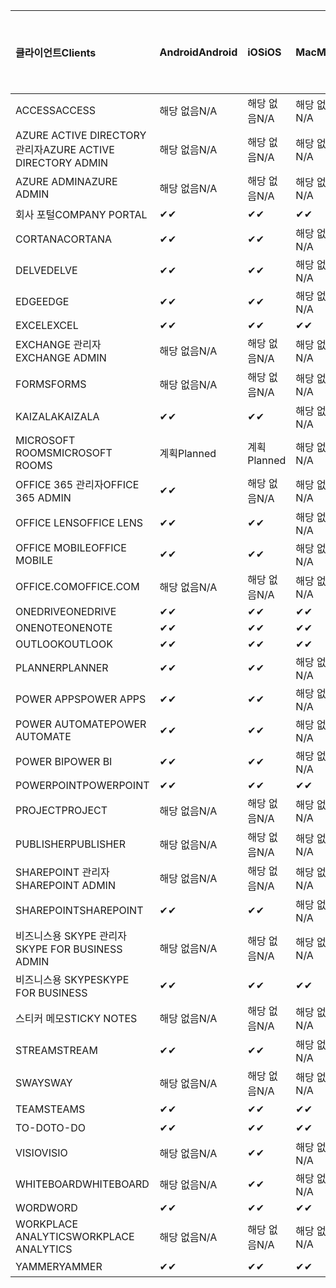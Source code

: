 <!-- This file is generated automatically. Changes made to this file will be overwritten.-->
|<span data-ttu-id="a4fe4-101">클라이언트</span><span class="sxs-lookup"><span data-stu-id="a4fe4-101">Clients</span></span>|<span data-ttu-id="a4fe4-102">Android</span><span class="sxs-lookup"><span data-stu-id="a4fe4-102">Android</span></span>|<span data-ttu-id="a4fe4-103">iOS</span><span class="sxs-lookup"><span data-stu-id="a4fe4-103">iOS</span></span>|<span data-ttu-id="a4fe4-104">Mac</span><span class="sxs-lookup"><span data-stu-id="a4fe4-104">Mac</span></span>|<span data-ttu-id="a4fe4-105">Windows 10</span><span class="sxs-lookup"><span data-stu-id="a4fe4-105">Windows 10</span></span><br><span data-ttu-id="a4fe4-106">데스크톱</span><span class="sxs-lookup"><span data-stu-id="a4fe4-106">Desktop</span></span>|<span data-ttu-id="a4fe4-107">Windows 10</span><span class="sxs-lookup"><span data-stu-id="a4fe4-107">Windows 10</span></span><br><span data-ttu-id="a4fe4-108">최신 앱</span><span class="sxs-lookup"><span data-stu-id="a4fe4-108">Modern Apps</span></span>|
|:-|:-|:-|:-|:-|:-|
|<span data-ttu-id="a4fe4-109">ACCESS</span><span class="sxs-lookup"><span data-stu-id="a4fe4-109">ACCESS</span></span>|<span data-ttu-id="a4fe4-110">해당 없음</span><span class="sxs-lookup"><span data-stu-id="a4fe4-110">N/A</span></span>|<span data-ttu-id="a4fe4-111">해당 없음</span><span class="sxs-lookup"><span data-stu-id="a4fe4-111">N/A</span></span>|<span data-ttu-id="a4fe4-112">해당 없음</span><span class="sxs-lookup"><span data-stu-id="a4fe4-112">N/A</span></span>|<span data-ttu-id="a4fe4-113">✔</span><span class="sxs-lookup"><span data-stu-id="a4fe4-113">✔</span></span>|<span data-ttu-id="a4fe4-114">해당 없음</span><span class="sxs-lookup"><span data-stu-id="a4fe4-114">N/A</span></span>|
|<span data-ttu-id="a4fe4-115">AZURE ACTIVE DIRECTORY 관리자</span><span class="sxs-lookup"><span data-stu-id="a4fe4-115">AZURE ACTIVE DIRECTORY ADMIN</span></span>|<span data-ttu-id="a4fe4-116">해당 없음</span><span class="sxs-lookup"><span data-stu-id="a4fe4-116">N/A</span></span>|<span data-ttu-id="a4fe4-117">해당 없음</span><span class="sxs-lookup"><span data-stu-id="a4fe4-117">N/A</span></span>|<span data-ttu-id="a4fe4-118">해당 없음</span><span class="sxs-lookup"><span data-stu-id="a4fe4-118">N/A</span></span>|<span data-ttu-id="a4fe4-119">✔</span><span class="sxs-lookup"><span data-stu-id="a4fe4-119">✔</span></span>|<span data-ttu-id="a4fe4-120">해당 없음</span><span class="sxs-lookup"><span data-stu-id="a4fe4-120">N/A</span></span>|
|<span data-ttu-id="a4fe4-121">AZURE ADMIN</span><span class="sxs-lookup"><span data-stu-id="a4fe4-121">AZURE ADMIN</span></span>|<span data-ttu-id="a4fe4-122">해당 없음</span><span class="sxs-lookup"><span data-stu-id="a4fe4-122">N/A</span></span>|<span data-ttu-id="a4fe4-123">해당 없음</span><span class="sxs-lookup"><span data-stu-id="a4fe4-123">N/A</span></span>|<span data-ttu-id="a4fe4-124">해당 없음</span><span class="sxs-lookup"><span data-stu-id="a4fe4-124">N/A</span></span>|<span data-ttu-id="a4fe4-125">해당 없음</span><span class="sxs-lookup"><span data-stu-id="a4fe4-125">N/A</span></span>|<span data-ttu-id="a4fe4-126">해당 없음</span><span class="sxs-lookup"><span data-stu-id="a4fe4-126">N/A</span></span>|
|<span data-ttu-id="a4fe4-127">회사 포털</span><span class="sxs-lookup"><span data-stu-id="a4fe4-127">COMPANY PORTAL</span></span>|<span data-ttu-id="a4fe4-128">✔</span><span class="sxs-lookup"><span data-stu-id="a4fe4-128">✔</span></span>|<span data-ttu-id="a4fe4-129">✔</span><span class="sxs-lookup"><span data-stu-id="a4fe4-129">✔</span></span>|<span data-ttu-id="a4fe4-130">✔</span><span class="sxs-lookup"><span data-stu-id="a4fe4-130">✔</span></span>|<span data-ttu-id="a4fe4-131">해당 없음</span><span class="sxs-lookup"><span data-stu-id="a4fe4-131">N/A</span></span>|<span data-ttu-id="a4fe4-132">✔</span><span class="sxs-lookup"><span data-stu-id="a4fe4-132">✔</span></span>|
|<span data-ttu-id="a4fe4-133">CORTANA</span><span class="sxs-lookup"><span data-stu-id="a4fe4-133">CORTANA</span></span>|<span data-ttu-id="a4fe4-134">✔</span><span class="sxs-lookup"><span data-stu-id="a4fe4-134">✔</span></span>|<span data-ttu-id="a4fe4-135">✔</span><span class="sxs-lookup"><span data-stu-id="a4fe4-135">✔</span></span>|<span data-ttu-id="a4fe4-136">해당 없음</span><span class="sxs-lookup"><span data-stu-id="a4fe4-136">N/A</span></span>|<span data-ttu-id="a4fe4-137">해당 없음</span><span class="sxs-lookup"><span data-stu-id="a4fe4-137">N/A</span></span>|<span data-ttu-id="a4fe4-138">✔</span><span class="sxs-lookup"><span data-stu-id="a4fe4-138">✔</span></span>|
|<span data-ttu-id="a4fe4-139">DELVE</span><span class="sxs-lookup"><span data-stu-id="a4fe4-139">DELVE</span></span>|<span data-ttu-id="a4fe4-140">✔</span><span class="sxs-lookup"><span data-stu-id="a4fe4-140">✔</span></span>|<span data-ttu-id="a4fe4-141">✔</span><span class="sxs-lookup"><span data-stu-id="a4fe4-141">✔</span></span>|<span data-ttu-id="a4fe4-142">해당 없음</span><span class="sxs-lookup"><span data-stu-id="a4fe4-142">N/A</span></span>|<span data-ttu-id="a4fe4-143">해당 없음</span><span class="sxs-lookup"><span data-stu-id="a4fe4-143">N/A</span></span>|<span data-ttu-id="a4fe4-144">해당 없음</span><span class="sxs-lookup"><span data-stu-id="a4fe4-144">N/A</span></span>|
|<span data-ttu-id="a4fe4-145">EDGE</span><span class="sxs-lookup"><span data-stu-id="a4fe4-145">EDGE</span></span>|<span data-ttu-id="a4fe4-146">✔</span><span class="sxs-lookup"><span data-stu-id="a4fe4-146">✔</span></span>|<span data-ttu-id="a4fe4-147">✔</span><span class="sxs-lookup"><span data-stu-id="a4fe4-147">✔</span></span>|<span data-ttu-id="a4fe4-148">해당 없음</span><span class="sxs-lookup"><span data-stu-id="a4fe4-148">N/A</span></span>|<span data-ttu-id="a4fe4-149">✔</span><span class="sxs-lookup"><span data-stu-id="a4fe4-149">✔</span></span>|<span data-ttu-id="a4fe4-150">해당 없음</span><span class="sxs-lookup"><span data-stu-id="a4fe4-150">N/A</span></span>|
|<span data-ttu-id="a4fe4-151">EXCEL</span><span class="sxs-lookup"><span data-stu-id="a4fe4-151">EXCEL</span></span>|<span data-ttu-id="a4fe4-152">✔</span><span class="sxs-lookup"><span data-stu-id="a4fe4-152">✔</span></span>|<span data-ttu-id="a4fe4-153">✔</span><span class="sxs-lookup"><span data-stu-id="a4fe4-153">✔</span></span>|<span data-ttu-id="a4fe4-154">✔</span><span class="sxs-lookup"><span data-stu-id="a4fe4-154">✔</span></span>|<span data-ttu-id="a4fe4-155">✔</span><span class="sxs-lookup"><span data-stu-id="a4fe4-155">✔</span></span>|<span data-ttu-id="a4fe4-156">✔</span><span class="sxs-lookup"><span data-stu-id="a4fe4-156">✔</span></span>|
|<span data-ttu-id="a4fe4-157">EXCHANGE 관리자</span><span class="sxs-lookup"><span data-stu-id="a4fe4-157">EXCHANGE ADMIN</span></span>|<span data-ttu-id="a4fe4-158">해당 없음</span><span class="sxs-lookup"><span data-stu-id="a4fe4-158">N/A</span></span>|<span data-ttu-id="a4fe4-159">해당 없음</span><span class="sxs-lookup"><span data-stu-id="a4fe4-159">N/A</span></span>|<span data-ttu-id="a4fe4-160">해당 없음</span><span class="sxs-lookup"><span data-stu-id="a4fe4-160">N/A</span></span>|<span data-ttu-id="a4fe4-161">✔</span><span class="sxs-lookup"><span data-stu-id="a4fe4-161">✔</span></span>|<span data-ttu-id="a4fe4-162">해당 없음</span><span class="sxs-lookup"><span data-stu-id="a4fe4-162">N/A</span></span>|
|<span data-ttu-id="a4fe4-163">FORMS</span><span class="sxs-lookup"><span data-stu-id="a4fe4-163">FORMS</span></span>|<span data-ttu-id="a4fe4-164">해당 없음</span><span class="sxs-lookup"><span data-stu-id="a4fe4-164">N/A</span></span>|<span data-ttu-id="a4fe4-165">해당 없음</span><span class="sxs-lookup"><span data-stu-id="a4fe4-165">N/A</span></span>|<span data-ttu-id="a4fe4-166">해당 없음</span><span class="sxs-lookup"><span data-stu-id="a4fe4-166">N/A</span></span>|<span data-ttu-id="a4fe4-167">해당 없음</span><span class="sxs-lookup"><span data-stu-id="a4fe4-167">N/A</span></span>|<span data-ttu-id="a4fe4-168">해당 없음</span><span class="sxs-lookup"><span data-stu-id="a4fe4-168">N/A</span></span>|
|<span data-ttu-id="a4fe4-169">KAIZALA</span><span class="sxs-lookup"><span data-stu-id="a4fe4-169">KAIZALA</span></span>|<span data-ttu-id="a4fe4-170">✔</span><span class="sxs-lookup"><span data-stu-id="a4fe4-170">✔</span></span>|<span data-ttu-id="a4fe4-171">✔</span><span class="sxs-lookup"><span data-stu-id="a4fe4-171">✔</span></span>|<span data-ttu-id="a4fe4-172">해당 없음</span><span class="sxs-lookup"><span data-stu-id="a4fe4-172">N/A</span></span>|<span data-ttu-id="a4fe4-173">해당 없음</span><span class="sxs-lookup"><span data-stu-id="a4fe4-173">N/A</span></span>|<span data-ttu-id="a4fe4-174">해당 없음</span><span class="sxs-lookup"><span data-stu-id="a4fe4-174">N/A</span></span>|
|<span data-ttu-id="a4fe4-175">MICROSOFT ROOMS</span><span class="sxs-lookup"><span data-stu-id="a4fe4-175">MICROSOFT ROOMS</span></span>|<span data-ttu-id="a4fe4-176">계획</span><span class="sxs-lookup"><span data-stu-id="a4fe4-176">Planned</span></span>|<span data-ttu-id="a4fe4-177">계획</span><span class="sxs-lookup"><span data-stu-id="a4fe4-177">Planned</span></span>|<span data-ttu-id="a4fe4-178">해당 없음</span><span class="sxs-lookup"><span data-stu-id="a4fe4-178">N/A</span></span>|<span data-ttu-id="a4fe4-179">해당 없음</span><span class="sxs-lookup"><span data-stu-id="a4fe4-179">N/A</span></span>|<span data-ttu-id="a4fe4-180">해당 없음</span><span class="sxs-lookup"><span data-stu-id="a4fe4-180">N/A</span></span>|
|<span data-ttu-id="a4fe4-181">OFFICE 365 관리자</span><span class="sxs-lookup"><span data-stu-id="a4fe4-181">OFFICE 365 ADMIN</span></span>|<span data-ttu-id="a4fe4-182">✔</span><span class="sxs-lookup"><span data-stu-id="a4fe4-182">✔</span></span>|<span data-ttu-id="a4fe4-183">해당 없음</span><span class="sxs-lookup"><span data-stu-id="a4fe4-183">N/A</span></span>|<span data-ttu-id="a4fe4-184">해당 없음</span><span class="sxs-lookup"><span data-stu-id="a4fe4-184">N/A</span></span>|<span data-ttu-id="a4fe4-185">해당 없음</span><span class="sxs-lookup"><span data-stu-id="a4fe4-185">N/A</span></span>|<span data-ttu-id="a4fe4-186">해당 없음</span><span class="sxs-lookup"><span data-stu-id="a4fe4-186">N/A</span></span>|
|<span data-ttu-id="a4fe4-187">OFFICE LENS</span><span class="sxs-lookup"><span data-stu-id="a4fe4-187">OFFICE LENS</span></span>|<span data-ttu-id="a4fe4-188">✔</span><span class="sxs-lookup"><span data-stu-id="a4fe4-188">✔</span></span>|<span data-ttu-id="a4fe4-189">✔</span><span class="sxs-lookup"><span data-stu-id="a4fe4-189">✔</span></span>|<span data-ttu-id="a4fe4-190">해당 없음</span><span class="sxs-lookup"><span data-stu-id="a4fe4-190">N/A</span></span>|<span data-ttu-id="a4fe4-191">해당 없음</span><span class="sxs-lookup"><span data-stu-id="a4fe4-191">N/A</span></span>|<span data-ttu-id="a4fe4-192">✔</span><span class="sxs-lookup"><span data-stu-id="a4fe4-192">✔</span></span>|
|<span data-ttu-id="a4fe4-193">OFFICE MOBILE</span><span class="sxs-lookup"><span data-stu-id="a4fe4-193">OFFICE MOBILE</span></span>|<span data-ttu-id="a4fe4-194">✔</span><span class="sxs-lookup"><span data-stu-id="a4fe4-194">✔</span></span>|<span data-ttu-id="a4fe4-195">✔</span><span class="sxs-lookup"><span data-stu-id="a4fe4-195">✔</span></span>|<span data-ttu-id="a4fe4-196">해당 없음</span><span class="sxs-lookup"><span data-stu-id="a4fe4-196">N/A</span></span>|<span data-ttu-id="a4fe4-197">해당 없음</span><span class="sxs-lookup"><span data-stu-id="a4fe4-197">N/A</span></span>|<span data-ttu-id="a4fe4-198">해당 없음</span><span class="sxs-lookup"><span data-stu-id="a4fe4-198">N/A</span></span>|
|<span data-ttu-id="a4fe4-199">OFFICE.COM</span><span class="sxs-lookup"><span data-stu-id="a4fe4-199">OFFICE.COM</span></span>|<span data-ttu-id="a4fe4-200">해당 없음</span><span class="sxs-lookup"><span data-stu-id="a4fe4-200">N/A</span></span>|<span data-ttu-id="a4fe4-201">해당 없음</span><span class="sxs-lookup"><span data-stu-id="a4fe4-201">N/A</span></span>|<span data-ttu-id="a4fe4-202">해당 없음</span><span class="sxs-lookup"><span data-stu-id="a4fe4-202">N/A</span></span>|<span data-ttu-id="a4fe4-203">해당 없음</span><span class="sxs-lookup"><span data-stu-id="a4fe4-203">N/A</span></span>|<span data-ttu-id="a4fe4-204">✔</span><span class="sxs-lookup"><span data-stu-id="a4fe4-204">✔</span></span>|
|<span data-ttu-id="a4fe4-205">ONEDRIVE</span><span class="sxs-lookup"><span data-stu-id="a4fe4-205">ONEDRIVE</span></span>|<span data-ttu-id="a4fe4-206">✔</span><span class="sxs-lookup"><span data-stu-id="a4fe4-206">✔</span></span>|<span data-ttu-id="a4fe4-207">✔</span><span class="sxs-lookup"><span data-stu-id="a4fe4-207">✔</span></span>|<span data-ttu-id="a4fe4-208">✔</span><span class="sxs-lookup"><span data-stu-id="a4fe4-208">✔</span></span>|<span data-ttu-id="a4fe4-209">✔</span><span class="sxs-lookup"><span data-stu-id="a4fe4-209">✔</span></span>|<span data-ttu-id="a4fe4-210">✔</span><span class="sxs-lookup"><span data-stu-id="a4fe4-210">✔</span></span>|
|<span data-ttu-id="a4fe4-211">ONENOTE</span><span class="sxs-lookup"><span data-stu-id="a4fe4-211">ONENOTE</span></span>|<span data-ttu-id="a4fe4-212">✔</span><span class="sxs-lookup"><span data-stu-id="a4fe4-212">✔</span></span>|<span data-ttu-id="a4fe4-213">✔</span><span class="sxs-lookup"><span data-stu-id="a4fe4-213">✔</span></span>|<span data-ttu-id="a4fe4-214">✔</span><span class="sxs-lookup"><span data-stu-id="a4fe4-214">✔</span></span>|<span data-ttu-id="a4fe4-215">✔</span><span class="sxs-lookup"><span data-stu-id="a4fe4-215">✔</span></span>|<span data-ttu-id="a4fe4-216">✔</span><span class="sxs-lookup"><span data-stu-id="a4fe4-216">✔</span></span>|
|<span data-ttu-id="a4fe4-217">OUTLOOK</span><span class="sxs-lookup"><span data-stu-id="a4fe4-217">OUTLOOK</span></span>|<span data-ttu-id="a4fe4-218">✔</span><span class="sxs-lookup"><span data-stu-id="a4fe4-218">✔</span></span>|<span data-ttu-id="a4fe4-219">✔</span><span class="sxs-lookup"><span data-stu-id="a4fe4-219">✔</span></span>|<span data-ttu-id="a4fe4-220">✔</span><span class="sxs-lookup"><span data-stu-id="a4fe4-220">✔</span></span>|<span data-ttu-id="a4fe4-221">✔</span><span class="sxs-lookup"><span data-stu-id="a4fe4-221">✔</span></span>|<span data-ttu-id="a4fe4-222">✔</span><span class="sxs-lookup"><span data-stu-id="a4fe4-222">✔</span></span>|
|<span data-ttu-id="a4fe4-223">PLANNER</span><span class="sxs-lookup"><span data-stu-id="a4fe4-223">PLANNER</span></span>|<span data-ttu-id="a4fe4-224">✔</span><span class="sxs-lookup"><span data-stu-id="a4fe4-224">✔</span></span>|<span data-ttu-id="a4fe4-225">✔</span><span class="sxs-lookup"><span data-stu-id="a4fe4-225">✔</span></span>|<span data-ttu-id="a4fe4-226">해당 없음</span><span class="sxs-lookup"><span data-stu-id="a4fe4-226">N/A</span></span>|<span data-ttu-id="a4fe4-227">해당 없음</span><span class="sxs-lookup"><span data-stu-id="a4fe4-227">N/A</span></span>|<span data-ttu-id="a4fe4-228">해당 없음</span><span class="sxs-lookup"><span data-stu-id="a4fe4-228">N/A</span></span>|
|<span data-ttu-id="a4fe4-229">POWER APPS</span><span class="sxs-lookup"><span data-stu-id="a4fe4-229">POWER APPS</span></span>|<span data-ttu-id="a4fe4-230">✔</span><span class="sxs-lookup"><span data-stu-id="a4fe4-230">✔</span></span>|<span data-ttu-id="a4fe4-231">✔</span><span class="sxs-lookup"><span data-stu-id="a4fe4-231">✔</span></span>|<span data-ttu-id="a4fe4-232">해당 없음</span><span class="sxs-lookup"><span data-stu-id="a4fe4-232">N/A</span></span>|<span data-ttu-id="a4fe4-233">해당 없음</span><span class="sxs-lookup"><span data-stu-id="a4fe4-233">N/A</span></span>|<span data-ttu-id="a4fe4-234">✔</span><span class="sxs-lookup"><span data-stu-id="a4fe4-234">✔</span></span>|
|<span data-ttu-id="a4fe4-235">POWER AUTOMATE</span><span class="sxs-lookup"><span data-stu-id="a4fe4-235">POWER AUTOMATE</span></span>|<span data-ttu-id="a4fe4-236">✔</span><span class="sxs-lookup"><span data-stu-id="a4fe4-236">✔</span></span>|<span data-ttu-id="a4fe4-237">✔</span><span class="sxs-lookup"><span data-stu-id="a4fe4-237">✔</span></span>|<span data-ttu-id="a4fe4-238">해당 없음</span><span class="sxs-lookup"><span data-stu-id="a4fe4-238">N/A</span></span>|<span data-ttu-id="a4fe4-239">해당 없음</span><span class="sxs-lookup"><span data-stu-id="a4fe4-239">N/A</span></span>|<span data-ttu-id="a4fe4-240">해당 없음</span><span class="sxs-lookup"><span data-stu-id="a4fe4-240">N/A</span></span>|
|<span data-ttu-id="a4fe4-241">POWER BI</span><span class="sxs-lookup"><span data-stu-id="a4fe4-241">POWER BI</span></span>|<span data-ttu-id="a4fe4-242">✔</span><span class="sxs-lookup"><span data-stu-id="a4fe4-242">✔</span></span>|<span data-ttu-id="a4fe4-243">✔</span><span class="sxs-lookup"><span data-stu-id="a4fe4-243">✔</span></span>|<span data-ttu-id="a4fe4-244">해당 없음</span><span class="sxs-lookup"><span data-stu-id="a4fe4-244">N/A</span></span>|<span data-ttu-id="a4fe4-245">✔</span><span class="sxs-lookup"><span data-stu-id="a4fe4-245">✔</span></span>|<span data-ttu-id="a4fe4-246">✔</span><span class="sxs-lookup"><span data-stu-id="a4fe4-246">✔</span></span>|
|<span data-ttu-id="a4fe4-247">POWERPOINT</span><span class="sxs-lookup"><span data-stu-id="a4fe4-247">POWERPOINT</span></span>|<span data-ttu-id="a4fe4-248">✔</span><span class="sxs-lookup"><span data-stu-id="a4fe4-248">✔</span></span>|<span data-ttu-id="a4fe4-249">✔</span><span class="sxs-lookup"><span data-stu-id="a4fe4-249">✔</span></span>|<span data-ttu-id="a4fe4-250">✔</span><span class="sxs-lookup"><span data-stu-id="a4fe4-250">✔</span></span>|<span data-ttu-id="a4fe4-251">✔</span><span class="sxs-lookup"><span data-stu-id="a4fe4-251">✔</span></span>|<span data-ttu-id="a4fe4-252">✔</span><span class="sxs-lookup"><span data-stu-id="a4fe4-252">✔</span></span>|
|<span data-ttu-id="a4fe4-253">PROJECT</span><span class="sxs-lookup"><span data-stu-id="a4fe4-253">PROJECT</span></span>|<span data-ttu-id="a4fe4-254">해당 없음</span><span class="sxs-lookup"><span data-stu-id="a4fe4-254">N/A</span></span>|<span data-ttu-id="a4fe4-255">해당 없음</span><span class="sxs-lookup"><span data-stu-id="a4fe4-255">N/A</span></span>|<span data-ttu-id="a4fe4-256">해당 없음</span><span class="sxs-lookup"><span data-stu-id="a4fe4-256">N/A</span></span>|<span data-ttu-id="a4fe4-257">✔</span><span class="sxs-lookup"><span data-stu-id="a4fe4-257">✔</span></span>|<span data-ttu-id="a4fe4-258">해당 없음</span><span class="sxs-lookup"><span data-stu-id="a4fe4-258">N/A</span></span>|
|<span data-ttu-id="a4fe4-259">PUBLISHER</span><span class="sxs-lookup"><span data-stu-id="a4fe4-259">PUBLISHER</span></span>|<span data-ttu-id="a4fe4-260">해당 없음</span><span class="sxs-lookup"><span data-stu-id="a4fe4-260">N/A</span></span>|<span data-ttu-id="a4fe4-261">해당 없음</span><span class="sxs-lookup"><span data-stu-id="a4fe4-261">N/A</span></span>|<span data-ttu-id="a4fe4-262">해당 없음</span><span class="sxs-lookup"><span data-stu-id="a4fe4-262">N/A</span></span>|<span data-ttu-id="a4fe4-263">✔</span><span class="sxs-lookup"><span data-stu-id="a4fe4-263">✔</span></span>|<span data-ttu-id="a4fe4-264">해당 없음</span><span class="sxs-lookup"><span data-stu-id="a4fe4-264">N/A</span></span>|
|<span data-ttu-id="a4fe4-265">SHAREPOINT 관리자</span><span class="sxs-lookup"><span data-stu-id="a4fe4-265">SHAREPOINT ADMIN</span></span>|<span data-ttu-id="a4fe4-266">해당 없음</span><span class="sxs-lookup"><span data-stu-id="a4fe4-266">N/A</span></span>|<span data-ttu-id="a4fe4-267">해당 없음</span><span class="sxs-lookup"><span data-stu-id="a4fe4-267">N/A</span></span>|<span data-ttu-id="a4fe4-268">해당 없음</span><span class="sxs-lookup"><span data-stu-id="a4fe4-268">N/A</span></span>|<span data-ttu-id="a4fe4-269">✔</span><span class="sxs-lookup"><span data-stu-id="a4fe4-269">✔</span></span>|<span data-ttu-id="a4fe4-270">해당 없음</span><span class="sxs-lookup"><span data-stu-id="a4fe4-270">N/A</span></span>|
|<span data-ttu-id="a4fe4-271">SHAREPOINT</span><span class="sxs-lookup"><span data-stu-id="a4fe4-271">SHAREPOINT</span></span>|<span data-ttu-id="a4fe4-272">✔</span><span class="sxs-lookup"><span data-stu-id="a4fe4-272">✔</span></span>|<span data-ttu-id="a4fe4-273">✔</span><span class="sxs-lookup"><span data-stu-id="a4fe4-273">✔</span></span>|<span data-ttu-id="a4fe4-274">해당 없음</span><span class="sxs-lookup"><span data-stu-id="a4fe4-274">N/A</span></span>|<span data-ttu-id="a4fe4-275">해당 없음</span><span class="sxs-lookup"><span data-stu-id="a4fe4-275">N/A</span></span>|<span data-ttu-id="a4fe4-276">해당 없음</span><span class="sxs-lookup"><span data-stu-id="a4fe4-276">N/A</span></span>|
|<span data-ttu-id="a4fe4-277">비즈니스용 SKYPE 관리자</span><span class="sxs-lookup"><span data-stu-id="a4fe4-277">SKYPE FOR BUSINESS ADMIN</span></span>|<span data-ttu-id="a4fe4-278">해당 없음</span><span class="sxs-lookup"><span data-stu-id="a4fe4-278">N/A</span></span>|<span data-ttu-id="a4fe4-279">해당 없음</span><span class="sxs-lookup"><span data-stu-id="a4fe4-279">N/A</span></span>|<span data-ttu-id="a4fe4-280">해당 없음</span><span class="sxs-lookup"><span data-stu-id="a4fe4-280">N/A</span></span>|<span data-ttu-id="a4fe4-281">✔</span><span class="sxs-lookup"><span data-stu-id="a4fe4-281">✔</span></span>|<span data-ttu-id="a4fe4-282">해당 없음</span><span class="sxs-lookup"><span data-stu-id="a4fe4-282">N/A</span></span>|
|<span data-ttu-id="a4fe4-283">비즈니스용 SKYPE</span><span class="sxs-lookup"><span data-stu-id="a4fe4-283">SKYPE FOR BUSINESS</span></span>|<span data-ttu-id="a4fe4-284">✔</span><span class="sxs-lookup"><span data-stu-id="a4fe4-284">✔</span></span>|<span data-ttu-id="a4fe4-285">✔</span><span class="sxs-lookup"><span data-stu-id="a4fe4-285">✔</span></span>|<span data-ttu-id="a4fe4-286">✔</span><span class="sxs-lookup"><span data-stu-id="a4fe4-286">✔</span></span>|<span data-ttu-id="a4fe4-287">✔</span><span class="sxs-lookup"><span data-stu-id="a4fe4-287">✔</span></span>|<span data-ttu-id="a4fe4-288">해당 없음</span><span class="sxs-lookup"><span data-stu-id="a4fe4-288">N/A</span></span>|
|<span data-ttu-id="a4fe4-289">스티커 메모</span><span class="sxs-lookup"><span data-stu-id="a4fe4-289">STICKY NOTES</span></span>|<span data-ttu-id="a4fe4-290">해당 없음</span><span class="sxs-lookup"><span data-stu-id="a4fe4-290">N/A</span></span>|<span data-ttu-id="a4fe4-291">해당 없음</span><span class="sxs-lookup"><span data-stu-id="a4fe4-291">N/A</span></span>|<span data-ttu-id="a4fe4-292">해당 없음</span><span class="sxs-lookup"><span data-stu-id="a4fe4-292">N/A</span></span>|<span data-ttu-id="a4fe4-293">해당 없음</span><span class="sxs-lookup"><span data-stu-id="a4fe4-293">N/A</span></span>|<span data-ttu-id="a4fe4-294">✔</span><span class="sxs-lookup"><span data-stu-id="a4fe4-294">✔</span></span>|
|<span data-ttu-id="a4fe4-295">STREAM</span><span class="sxs-lookup"><span data-stu-id="a4fe4-295">STREAM</span></span>|<span data-ttu-id="a4fe4-296">✔</span><span class="sxs-lookup"><span data-stu-id="a4fe4-296">✔</span></span>|<span data-ttu-id="a4fe4-297">✔</span><span class="sxs-lookup"><span data-stu-id="a4fe4-297">✔</span></span>|<span data-ttu-id="a4fe4-298">해당 없음</span><span class="sxs-lookup"><span data-stu-id="a4fe4-298">N/A</span></span>|<span data-ttu-id="a4fe4-299">해당 없음</span><span class="sxs-lookup"><span data-stu-id="a4fe4-299">N/A</span></span>|<span data-ttu-id="a4fe4-300">해당 없음</span><span class="sxs-lookup"><span data-stu-id="a4fe4-300">N/A</span></span>|
|<span data-ttu-id="a4fe4-301">SWAY</span><span class="sxs-lookup"><span data-stu-id="a4fe4-301">SWAY</span></span>|<span data-ttu-id="a4fe4-302">해당 없음</span><span class="sxs-lookup"><span data-stu-id="a4fe4-302">N/A</span></span>|<span data-ttu-id="a4fe4-303">해당 없음</span><span class="sxs-lookup"><span data-stu-id="a4fe4-303">N/A</span></span>|<span data-ttu-id="a4fe4-304">해당 없음</span><span class="sxs-lookup"><span data-stu-id="a4fe4-304">N/A</span></span>|<span data-ttu-id="a4fe4-305">해당 없음</span><span class="sxs-lookup"><span data-stu-id="a4fe4-305">N/A</span></span>|<span data-ttu-id="a4fe4-306">✔</span><span class="sxs-lookup"><span data-stu-id="a4fe4-306">✔</span></span>|
|<span data-ttu-id="a4fe4-307">TEAMS</span><span class="sxs-lookup"><span data-stu-id="a4fe4-307">TEAMS</span></span>|<span data-ttu-id="a4fe4-308">✔</span><span class="sxs-lookup"><span data-stu-id="a4fe4-308">✔</span></span>|<span data-ttu-id="a4fe4-309">✔</span><span class="sxs-lookup"><span data-stu-id="a4fe4-309">✔</span></span>|<span data-ttu-id="a4fe4-310">✔</span><span class="sxs-lookup"><span data-stu-id="a4fe4-310">✔</span></span>|<span data-ttu-id="a4fe4-311">✔</span><span class="sxs-lookup"><span data-stu-id="a4fe4-311">✔</span></span>|<span data-ttu-id="a4fe4-312">해당 없음</span><span class="sxs-lookup"><span data-stu-id="a4fe4-312">N/A</span></span>|
|<span data-ttu-id="a4fe4-313">TO-DO</span><span class="sxs-lookup"><span data-stu-id="a4fe4-313">TO-DO</span></span>|<span data-ttu-id="a4fe4-314">✔</span><span class="sxs-lookup"><span data-stu-id="a4fe4-314">✔</span></span>|<span data-ttu-id="a4fe4-315">✔</span><span class="sxs-lookup"><span data-stu-id="a4fe4-315">✔</span></span>|<span data-ttu-id="a4fe4-316">✔</span><span class="sxs-lookup"><span data-stu-id="a4fe4-316">✔</span></span>|<span data-ttu-id="a4fe4-317">해당 없음</span><span class="sxs-lookup"><span data-stu-id="a4fe4-317">N/A</span></span>|<span data-ttu-id="a4fe4-318">✔</span><span class="sxs-lookup"><span data-stu-id="a4fe4-318">✔</span></span>|
|<span data-ttu-id="a4fe4-319">VISIO</span><span class="sxs-lookup"><span data-stu-id="a4fe4-319">VISIO</span></span>|<span data-ttu-id="a4fe4-320">해당 없음</span><span class="sxs-lookup"><span data-stu-id="a4fe4-320">N/A</span></span>|<span data-ttu-id="a4fe4-321">✔</span><span class="sxs-lookup"><span data-stu-id="a4fe4-321">✔</span></span>|<span data-ttu-id="a4fe4-322">해당 없음</span><span class="sxs-lookup"><span data-stu-id="a4fe4-322">N/A</span></span>|<span data-ttu-id="a4fe4-323">✔</span><span class="sxs-lookup"><span data-stu-id="a4fe4-323">✔</span></span>|<span data-ttu-id="a4fe4-324">해당 없음</span><span class="sxs-lookup"><span data-stu-id="a4fe4-324">N/A</span></span>|
|<span data-ttu-id="a4fe4-325">WHITEBOARD</span><span class="sxs-lookup"><span data-stu-id="a4fe4-325">WHITEBOARD</span></span>|<span data-ttu-id="a4fe4-326">해당 없음</span><span class="sxs-lookup"><span data-stu-id="a4fe4-326">N/A</span></span>|<span data-ttu-id="a4fe4-327">✔</span><span class="sxs-lookup"><span data-stu-id="a4fe4-327">✔</span></span>|<span data-ttu-id="a4fe4-328">해당 없음</span><span class="sxs-lookup"><span data-stu-id="a4fe4-328">N/A</span></span>|<span data-ttu-id="a4fe4-329">해당 없음</span><span class="sxs-lookup"><span data-stu-id="a4fe4-329">N/A</span></span>|<span data-ttu-id="a4fe4-330">✔</span><span class="sxs-lookup"><span data-stu-id="a4fe4-330">✔</span></span>|
|<span data-ttu-id="a4fe4-331">WORD</span><span class="sxs-lookup"><span data-stu-id="a4fe4-331">WORD</span></span>|<span data-ttu-id="a4fe4-332">✔</span><span class="sxs-lookup"><span data-stu-id="a4fe4-332">✔</span></span>|<span data-ttu-id="a4fe4-333">✔</span><span class="sxs-lookup"><span data-stu-id="a4fe4-333">✔</span></span>|<span data-ttu-id="a4fe4-334">✔</span><span class="sxs-lookup"><span data-stu-id="a4fe4-334">✔</span></span>|<span data-ttu-id="a4fe4-335">✔</span><span class="sxs-lookup"><span data-stu-id="a4fe4-335">✔</span></span>|<span data-ttu-id="a4fe4-336">✔</span><span class="sxs-lookup"><span data-stu-id="a4fe4-336">✔</span></span>|
|<span data-ttu-id="a4fe4-337">WORKPLACE ANALYTICS</span><span class="sxs-lookup"><span data-stu-id="a4fe4-337">WORKPLACE ANALYTICS</span></span>|<span data-ttu-id="a4fe4-338">해당 없음</span><span class="sxs-lookup"><span data-stu-id="a4fe4-338">N/A</span></span>|<span data-ttu-id="a4fe4-339">해당 없음</span><span class="sxs-lookup"><span data-stu-id="a4fe4-339">N/A</span></span>|<span data-ttu-id="a4fe4-340">해당 없음</span><span class="sxs-lookup"><span data-stu-id="a4fe4-340">N/A</span></span>|<span data-ttu-id="a4fe4-341">해당 없음</span><span class="sxs-lookup"><span data-stu-id="a4fe4-341">N/A</span></span>|<span data-ttu-id="a4fe4-342">해당 없음</span><span class="sxs-lookup"><span data-stu-id="a4fe4-342">N/A</span></span>|
|<span data-ttu-id="a4fe4-343">YAMMER</span><span class="sxs-lookup"><span data-stu-id="a4fe4-343">YAMMER</span></span>|<span data-ttu-id="a4fe4-344">✔</span><span class="sxs-lookup"><span data-stu-id="a4fe4-344">✔</span></span>|<span data-ttu-id="a4fe4-345">✔</span><span class="sxs-lookup"><span data-stu-id="a4fe4-345">✔</span></span>|<span data-ttu-id="a4fe4-346">✔</span><span class="sxs-lookup"><span data-stu-id="a4fe4-346">✔</span></span>|<span data-ttu-id="a4fe4-347">✔</span><span class="sxs-lookup"><span data-stu-id="a4fe4-347">✔</span></span>|<span data-ttu-id="a4fe4-348">해당 없음</span><span class="sxs-lookup"><span data-stu-id="a4fe4-348">N/A</span></span>|
